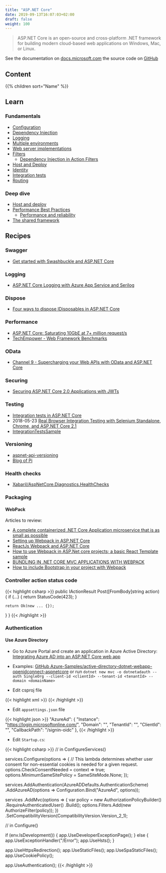 ```yaml
---
title: "ASP.NET Core"
date: 2019-09-13T16:07:03+02:00
draft: false
weight: 100
---
```


> ASP.NET Core is an open-source and cross-platform .NET framework for building modern cloud-based web applications on Windows, Mac, or Linux.

See the documentation on [docs.microsoft.com](https://docs.microsoft.com/en-us/aspnet/#pivot=core) the source code on [GitHub](https://github.com/aspnet/AspNetCore)

## Content

{{% children sort="Name" %}}

## Learn

### Fundamentals

- [Configuration](https://docs.microsoft.com/en-us/aspnet/core/fundamentals/configuration/)
- [Dependency Injection](https://docs.microsoft.com/en-us/aspnet/core/fundamentals/dependency-injection)
- [Logging](https://docs.microsoft.com/en-us/aspnet/core/fundamentals/logging/)
- [Multiple environments](https://docs.microsoft.com/en-us/aspnet/core/fundamentals/environments)
- [Web server implementations](https://docs.microsoft.com/en-us/aspnet/core/fundamentals/servers/)
- [Filters](https://docs.microsoft.com/en-us/aspnet/core/mvc/controllers/filters)
  - [Dependency Injection in Action Filters](https://www.devtrends.co.uk/blog/dependency-injection-in-action-filters-in-asp.net-core)
- [Host and Deploy](https://docs.microsoft.com/en-us/aspnet/core/host-and-deploy/index)
- [Identity](https://docs.microsoft.com/en-us/aspnet/core/security/authentication/identity)
- [Integration tests](https://docs.microsoft.com/en-us/aspnet/core/test/integration-tests)
- [Routing](https://docs.microsoft.com/en-us/aspnet/core/fundamentals/routing)

### Deep dive

- [Host and deploy](https://docs.microsoft.com/en-us/aspnet/core/host-and-deploy/)
- [Performance Best Practices](https://docs.microsoft.com/en-us/aspnet/core/performance/performance-best-practices)
  - [Performance and reliability](https://docs.microsoft.com/en-us/aspnet/core/performance/performance-best-practices?view=aspnetcore-3.0#performance-and-reliability)
- [The shared framework](https://natemcmaster.com/blog/2018/08/29/netcore-primitives-2/)

## Recipes

### Swagger

- [Get started with Swashbuckle and ASP.NET Core](https://docs.microsoft.com/en-us/aspnet/core/tutorials/getting-started-with-swashbuckle)

### Logging

- [ASP.NET Core Logging with Azure App Service and Serilog](https://devblogs.microsoft.com/aspnet/asp-net-core-logging/)

### Dispose

- [Four ways to dispose IDisposables in ASP.NET Core](https://andrewlock.net/four-ways-to-dispose-idisposables-in-asp-net-core/)

### Performance

- [ASP.NET Core: Saturating 10GbE at 7+ million request/s](https://www.ageofascent.com/2019/02/04/asp-net-core-saturating-10gbe-at-7-million-requests-per-second/)
- [TechEmpower - Web Framework Benchmarks](https://www.techempower.com/benchmarks/)

### OData

- [Channel 9 - Supercharging your Web APIs with OData and ASP.NET Core](https://channel9.msdn.com/Shows/On-NET/Supercharging-your-Web-APIs-with-OData-and-ASPNET-Core)

### Securing

- [Securing ASP.NET Core 2.0 Applications with JWTs](https://auth0.com/blog/securing-asp-dot-net-core-2-applications-with-jwts/)

### Testing

- [Integration tests in ASP.NET Core](https://docs.microsoft.com/en-us/aspnet/core/test/integration-tests)
- 2018-05-23 [Real Browser Integration Testing with Selenium Standalone, Chrome, and ASP.NET Core 2.1](https://www.hanselman.com/blog/RealBrowserIntegrationTestingWithSeleniumStandaloneChromeAndASPNETCore21.aspx)
- [IntegrationTestsSample](https://github.com/aspnet/AspNetCore.Docs/tree/master/aspnetcore/test/integration-tests/samples/2.x/IntegrationTestsSample)

### Versioning

- [aspnet-api-versioning](https://github.com/Microsoft/aspnet-api-versioning)
- [Blog of Pi](https://www.blogofpi.com/versioning-web-api/)

### Health checks

- [Xabaril/AspNetCore.Diagnostics.HealthChecks](https://github.com/Xabaril/AspNetCore.Diagnostics.HealthChecks)

### Packaging

#### WebPack

Articles to review:

- [A complete containerized .NET Core Application microservice that is as small as possible](https://www.ryansouthgate.com/2017/08/29/asp-net-core-and-webpack-part-1/)
- [Setting up Webpack in ASP.NET Core](https://cecilphillip.com/setting-up-webpack-in-asp-net-core/)
- [ReactJs Webpack and ASP.NET Core](https://sensibledev.com/reactjs-webpack-and-asp-net-core/#postSummary)
- [How to use Webpack in ASP.Net core projects; a basic React Template sample](https://codeburst.io/how-to-use-webpack-in-asp-net-core-projects-a-basic-react-template-sample-25a3681a5fc2)
- [BUNDLING IN .NET CORE MVC APPLICATIONS WITH WEBPACK](https://dotnetcore.gaprogman.com/2017/01/05/bundling-in-net-core-mvc-applications-with-webpack/)
- [How to include Bootstrap in your project with Webpack](https://stevenwestmoreland.com/2018/01/how-to-include-bootstrap-in-your-project-with-webpack.html)

### Controller action status code

{{< highlight csharp >}}
public IActionResult Post([FromBody]string action)
{
    if (...)
    {
        return StatusCode(423);
    }

    return Ok(new ... {});
  }
}
{{< /highlight >}}

### Authentication

#### Use Azure Directory

- Go to Azure Portal and create an application in Azure Active Directory: [Integrating Azure AD into an ASP.NET Core web app](https://azure.microsoft.com/en-us/resources/samples/active-directory-dotnet-webapp-openidconnect-aspnetcore/)

- Examples: [GitHub Azure-Samples/active-directory-dotnet-webapp-openidconnect-aspnetcore](https://github.com/Azure-Samples/active-directory-dotnet-webapp-openidconnect-aspnetcore) or run `dotnet new mvc -o dotnetadauth --auth SingleOrg --client-id <clientId> --tenant-id <tenantId> --domain <domainName>`

- Edit csproj file

{{< highlight xml >}}
<PackageReference Include="Microsoft.AspNetCore.Authentication.AzureAD.UI" Version="2.1.1" />
{{< /highlight >}}

- Edit `appsettings.json` file

{{< highlight json >}}
"AzureAd": {
  "Instance": "https://login.microsoftonline.com/",
  "Domain": "<domainName>",
  "TenantId": "<tenantId>",
  "ClientId": "<clientId>",
  "CallbackPath": "/signin-oidc"
},
{{< /highlight >}}

- Edit `Startup.cs`:

{{< highlight csharp >}}
// in ConfigureServices()

services.Configure<CookiePolicyOptions>(options =>
{
    // This lambda determines whether user consent for non-essential cookies is needed for a given request.
    options.CheckConsentNeeded = context => true;
    options.MinimumSameSitePolicy = SameSiteMode.None;
});

services.AddAuthentication(AzureADDefaults.AuthenticationScheme)
    .AddAzureAD(options => Configuration.Bind("AzureAd", options));

services
    .AddMvc(options =>
    {
        var policy = new AuthorizationPolicyBuilder()
            .RequireAuthenticatedUser()
            .Build();
        options.Filters.Add(new AuthorizeFilter(policy));
    })
    .SetCompatibilityVersion(CompatibilityVersion.Version_2_1);

// in Configure()

if (env.IsDevelopment())
{
    app.UseDeveloperExceptionPage();
}
else
{
    app.UseExceptionHandler("/Error");
    app.UseHsts();
}

app.UseHttpsRedirection();
app.UseStaticFiles();
app.UseSpaStaticFiles();
app.UseCookiePolicy();

app.UseAuthentication();
{{< /highlight >}}
